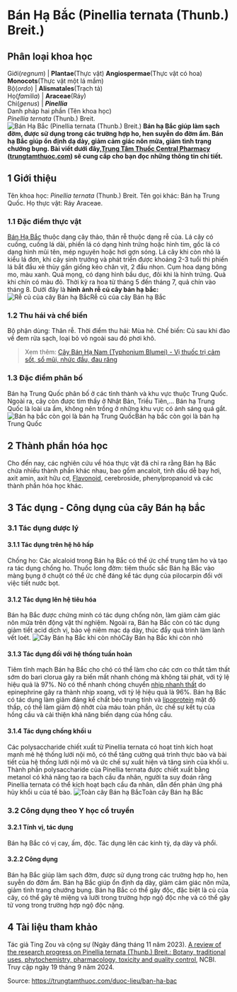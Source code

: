# Bán Hạ Bắc (Pinellia ternata (Thunb.) Breit.)

Phân loại khoa học  
---  
Giới(_regnum_) |  **Plantae**(Thực vật) **Angiospermae**(Thực vật có hoa) **Monocots**(Thực vật một lá mầm)  
Bộ(_ordo_) | **Alismatales**(Trạch tả)  
Họ(_familia_) | **Araceae**(Ráy)  
Chi(_genus_) | _**Pinellia**_  
Danh pháp hai phần (Tên khoa học)  
_Pinellia ternata_ (Thunb.) Breit.  
![Bán Hạ Bắc \(Pinellia ternata \(Thunb.\) Breit.\)](https://trungtamthuoc.com/images/others/ban-ha-bac-1158.jpg)
**Bán hạ Bắc giúp làm sạch đờm, được sử dụng trong các trường hợp ho, hen suyễn do đờm ẩm. Bán hạ Bắc giúp ổn định dạ dày, giảm cảm giác nôn mửa, giảm tình trạng chướng bụng. Bài viết dưới đây,[Trung Tâm Thuốc Central Pharmacy](https://trungtamthuoc.com/ "Trung Tâm Thuốc Central Pharmacy") ([trungtamthuoc.com](https://trungtamthuoc.com/ "trungtamthuoc.com")) sẽ cung cấp cho bạn đọc những thông tin chi tiết.**
##  1 Giới thiệu
Tên khoa học: _Pinellia ternata_ (Thunb.) Breit.
Tên gọi khác: Bán hạ Trung Quốc.
Họ thực vật: Ráy Araceae.
### 1.1 Đặc điểm thực vật
[Bán Hạ Bắc](https://trungtamthuoc.com/duoc-lieu/ban-ha-bac "Bán Hạ Bắc") thuộc dạng cây thảo, thân rễ thuộc dạng rễ của.
Lá cây có cuống, cuống lá dài, phiến lá có dạng hình trứng hoặc hình tim, gốc lá có dạng hình mũi tên, mép nguyên hoặc hơi gợn sóng. Lá cây khi còn nhỏ là kiểu lá đơn, khi cây sinh trưởng và phát triển được khoảng 2-3 tuổi thì phiến lá bắt đầu xẻ thùy gần giống kéo chân vịt, 2 đầu nhọn.
Cụm hoa dạng bông mo, màu xanh.
Quả mọng, có dạng hình bầu dục, đôi khi là hình trứng. Quả khi chín có màu đỏ.
Thời kỳ ra hoa từ tháng 5 đến tháng 7, quả chín vào tháng 8.
Dưới đây là **hình ảnh rễ củ cây bán hạ bắc:**
![Rễ củ của cây Bán hạ Bắc](https://trungtamthuoc.com/images/item/ban-ha-bac-0.jpg)Rễ củ của cây Bán hạ Bắc
### 1.2 Thu hái và chế biến
Bộ phận dùng: Thân rễ.
Thời điểm thu hái: Mùa hè.
Chế biến: Củ sau khi đào về đem rửa sạch, loại bỏ vỏ ngoài sau đó phơi khô.
> Xem thêm: [Cây Bán Hạ Nam (Typhonium Blumei) - Vị thuốc trị cảm sốt, sổ mũi, nhức đầu, đau răng](https://trungtamthuoc.com/duoc-lieu/ban-ha-58)
### 1.3 Đặc điểm phân bố
Bán hạ Trung Quốc phân bố ở các tỉnh thành và khu vực thuộc Trung Quốc. Ngoài ra, cây còn được tìm thấy ở Nhật Bản, Triều Tiên,...
Bán hạ Trung Quốc là loài ưa ẩm, không nên trồng ở những khu vực có ánh sáng quá gắt.
![Bán hạ bắc còn gọi là bán hạ Trung Quốc](https://trungtamthuoc.com/images/item/ban-ha-bac-1.jpg)Bán hạ bắc còn gọi là bán hạ Trung Quốc
##  2 Thành phần hóa học
Cho đến nay, các nghiên cứu về hóa thực vật đã chỉ ra rằng Bán hạ Bắc chứa nhiều thành phần khác nhau, bao gồm ancaloit, tinh dầu dễ bay hơi, axit amin, axit hữu cơ, [Flavonoid](https://trungtamthuoc.com/hoat-chat/flavonoid "Flavonoid"), cerebroside, phenylpropanoid và các thành phần hóa học khác.
##  3 Tác dụng - Công dụng của cây Bán hạ bắc
### 3.1 Tác dụng dược lý
#### 3.1.1 Tác dụng trên hệ hô hấp
Chống ho: Các alcaloid trong Bán hạ Bắc có thể ức chế trung tâm ho và tạo ra tác dụng chống ho.
Thuốc long đờm: tiêm thuốc sắc Bán hạ Bắc vào màng bụng ở chuột có thể ức chế đáng kể tác dụng của pilocarpin đối với việc tiết nước bọt.
#### 3.1.2 Tác dụng lên hệ tiêu hóa
Bán hạ Bắc được chứng minh có tác dụng chống nôn, làm giảm cảm giác nôn mửa trên động vật thí nghiệm.
Ngoài ra, Bán hạ Bắc còn có tác dụng giảm tiết acid dịch vị, bảo vệ niêm mạc dạ dày, thúc đẩy quá trình làm lành vết loét.
![Cây Bán hạ Bắc khi còn nhỏ](https://trungtamthuoc.com/images/item/ban-ha-bac-2.jpg)Cây Bán hạ Bắc khi còn nhỏ
#### 3.1.3 Tác dụng đối với hệ thống tuần hoàn
Tiêm tĩnh mạch Bán hạ Bắc cho chó có thể làm cho các cơn co thắt tâm thất sớm do bari clorua gây ra biến mất nhanh chóng mà không tái phát, với tỷ lệ hiệu quả là 97%. Nó có thể nhanh chóng chuyển [nhịp nhanh thất](https://trungtamthuoc.com/bai-viet/nhip-nhanh-that "nhịp nhanh thất") do epinephrine gây ra thành nhịp xoang, với tỷ lệ hiệu quả là 96%.
Bán hạ Bắc có tác dụng làm giảm đáng kể chất béo trung tính và [lipoprotein](https://trungtamthuoc.com/bai-viet/cau-tao-va-phan-loai-liporotein "lipoprotein") mật độ thấp, có thể làm giảm độ nhớt của máu toàn phần, ức chế sự kết tụ của hồng cầu và cải thiện khả năng biến dạng của hồng cầu.
#### 3.1.4 Tác dụng chống khối u
Các polysaccharide chiết xuất từ ​​Pinellia ternata có hoạt tính kích hoạt mạnh mẽ hệ thống lưới nội mô, có thể tăng cường quá trình thực bào và bài tiết của hệ thống lưới nội mô và ức chế sự xuất hiện và tăng sinh của khối u. Thành phần polysaccharide của Pinellia ternata được chiết xuất bằng metanol có khả năng tạo ra bạch cầu đa nhân, người ta suy đoán rằng Pinellia ternata có thể kích hoạt bạch cầu đa nhân, dẫn đến phản ứng phá hủy khối u của tế bào.
![Toàn cây Bán hạ Bắc](https://trungtamthuoc.com/images/item/ban-ha-bac-3.jpg)Toàn cây Bán hạ Bắc
### 3.2 Công dụng theo Y học cổ truyền
#### 3.2.1 Tính vị, tác dụng
Bán hạ Bắc có vị cay, ấm, độc. Tác dụng lên các kinh tỳ, dạ dày và phổi.
#### 3.2.2 Công dụng
Bán hạ Bắc giúp làm sạch đờm, được sử dụng trong các trường hợp ho, hen suyễn do đờm ẩm. Bán hạ Bắc giúp ổn định dạ dày, giảm cảm giác nôn mửa, giảm tình trạng chướng bụng.
Bán hạ Bắc có thể gây độc, đặc biệt là củ của cây, có thể gây tê miệng và lưỡi trong trường hợp ngộ độc nhẹ và có thể gây tử vong trong trường hợp ngộ độc nặng.
##  4 Tài liệu tham khảo
Tác giả Ting Zou và cộng sự (Ngày đăng tháng 11 năm 2023). [A review of the research progress on Pinellia ternata (Thunb.) Breit.: Botany, traditional uses, phytochemistry, pharmacology, toxicity and quality control](https://www.ncbi.nlm.nih.gov/pmc/articles/PMC10696046/), NCBI. Truy cập ngày 19 tháng 9 năm 2024.


Source: https://trungtamthuoc.com/duoc-lieu/ban-ha-bac